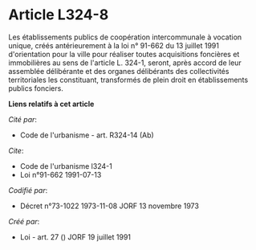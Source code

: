 # Article L324-8

Les établissements publics de coopération intercommunale à vocation unique, créés antérieurement à la loi n° 91-662 du 13
juillet 1991 d'orientation pour la ville pour réaliser toutes acquisitions foncières et immobilières au sens de l'article L.
324-1, seront, après accord de leur assemblée délibérante et des organes délibérants des collectivités territoriales les
constituant, transformés de plein droit en établissements publics fonciers.

**Liens relatifs à cet article**

_Cité par_:

  - Code de l'urbanisme - art. R324-14 (Ab)

_Cite_:

  - Code de l'urbanisme l324-1
  - Loi n°91-662 1991-07-13

_Codifié par_:

  - Décret n°73-1022 1973-11-08 JORF 13 novembre 1973

_Créé par_:

  - Loi - art. 27 () JORF 19 juillet 1991
